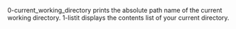 0-current_working_directory prints the absolute path name of the current working directory.
1-listit displays the contents list of your current directory.
